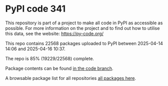 # PyPI code 341

This repository is part of a project to make all code in PyPI as accessible as possible. For more information 
on the project and to find out how to utilise this data, see the website: https://py-code.org/

This repo contains 22568 packages uploaded to PyPI between 
2025-04-14 14:06 and 2025-04-16 10:37.

The repo is 85% (19229/22568) complete.

Package contents can be found [in the code branch](https://github.com/pypi-data/pypi-mirror-341/tree/code/packages).

A browsable package list for all repositories [all packages here](https://py-code.org/repositories/pypi-mirror-341).


